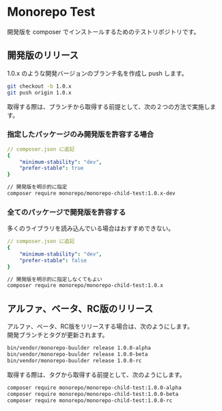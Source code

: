 # Monorepo Test

開発版を composer でインストールするためのテストリポジトリです。

## 開発版のリリース
1.0.x のような開発バージョンのブランチ名を作成し push します。 

```bash
git checkout -b 1.0.x
git push origin 1.0.x
```

取得する際は、ブランチから取得する前提として、次の２つの方法で実施します。

### 指定したパッケージのみ開発版を許容する場合
```yaml
// composer.json に追記
{
    "minimum-stability": "dev",
    "prefer-stable": true
}
```
```bash
// 開発版を明示的に指定
composer require monorepo/monorepo-child-test:1.0.x-dev
```

### 全てのパッケージで開発版を許容する
多くのライブラリを読み込んでいる場合はおすすめできない。
```yaml
// composer.json に追記
{
    "minimum-stability": "dev",
    "prefer-stable": false
}
```
```bash
// 開発版を明示的に指定しなくてもよい
composer require monorepo/monorepo-child-test:1.0.x
```

## アルファ、ベータ、RC版のリリース
アルファ、ベータ、RC版をリリースする場合は、次のようにします。  
開発ブランチとタグが更新されます。

```bash
bin/vendor/monorepo-buulder release 1.0.0-alpha
bin/vendor/monorepo-buulder release 1.0.0-beta
bin/vendor/monorepo-buulder release 1.0.0-rc
```

取得する際は、タグから取得する前提として、次のようにします。

```bash
composer require monorepo/monorepo-child-test:1.0.0-alpha
composer require monorepo/monorepo-child-test:1.0.0-beta
composer require monorepo/monorepo-child-test:1.0.0-rc
```

